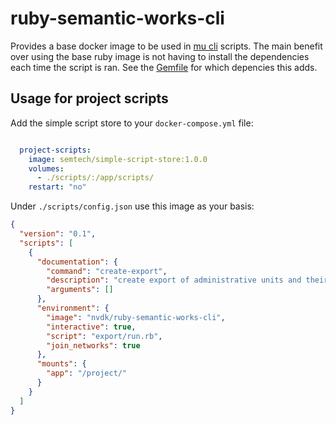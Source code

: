 # ruby-semantic-works-cli

Provides a base docker image to be used in [mu cli](https://github.com/mu-semtech/mu-cli) scripts. 
The main benefit over using the base ruby image is not having to install the dependencies each time the script is ran. See the [Gemfile](Gemfile) for which depencies this adds.


## Usage for project scripts

Add the simple script store to your `docker-compose.yml` file:

```yaml

  project-scripts:
    image: semtech/simple-script-store:1.0.0
    volumes:
      - ./scripts/:/app/scripts/
    restart: "no"
```

Under `./scripts/config.json` use this image as your basis:

```json
{
  "version": "0.1",
  "scripts": [
    {
      "documentation": {
        "command": "create-export",
        "description": "create export of administrative units and their bodies",
        "arguments": []
      },
      "environment": {
        "image": "nvdk/ruby-semantic-works-cli",
        "interactive": true,
        "script": "export/run.rb",
        "join_networks": true
      },
      "mounts": {
        "app": "/project/"
      }
    }
  ]
}
```

